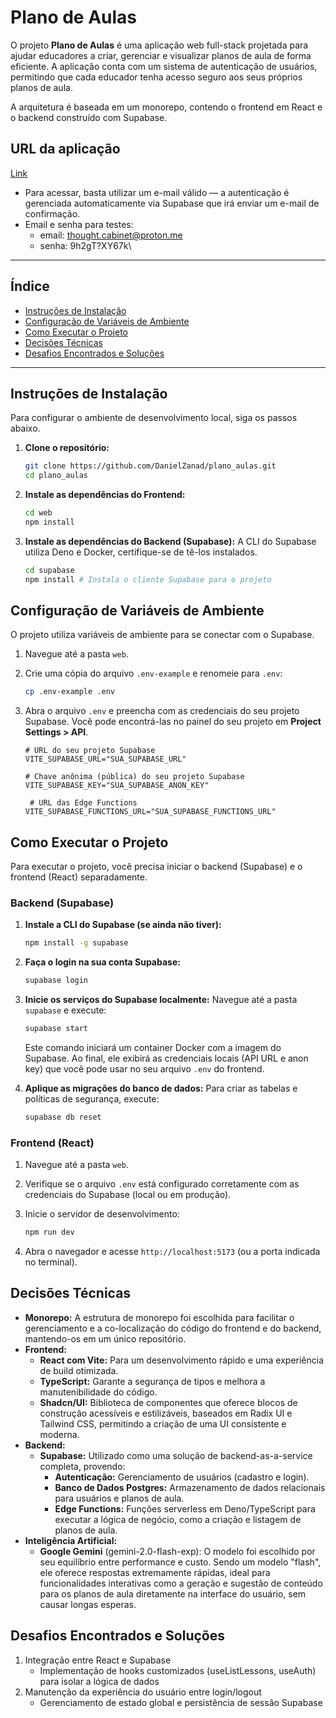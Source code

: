 # Plano de Aulas

O projeto **Plano de Aulas** é uma aplicação web full-stack projetada para ajudar educadores a criar, gerenciar e visualizar planos de aula de forma eficiente. A aplicação conta com um sistema de autenticação de usuários, permitindo que cada educador tenha acesso seguro aos seus próprios planos de aula.

A arquitetura é baseada em um monorepo, contendo o frontend em React e o backend construído com Supabase.

## URL da aplicação

[Link](https://vite-brown-seven.vercel.app/)

- Para acessar, basta utilizar um e-mail válido — a autenticação é gerenciada automaticamente via Supabase que irá enviar um e-mail de confirmação.
- Email e senha para testes:
  - email: <thought.cabinet@proton.me>
  - senha: 9h2gT?XY67k\

---

## Índice

- [Instruções de Instalação](#instruções-de-instalação)
- [Configuração de Variáveis de Ambiente](#configuração-de-variáveis-de-ambiente)
- [Como Executar o Projeto](#como-executar-o-projeto)
- [Decisões Técnicas](#decisões-técnicas)
- [Desafios Encontrados e Soluções](#desafios-encontrados-e-soluções)

---

## Instruções de Instalação

Para configurar o ambiente de desenvolvimento local, siga os passos abaixo.

1. **Clone o repositório:**

   ```bash
   git clone https://github.com/DanielZanad/plano_aulas.git
   cd plano_aulas
   ```

2. **Instale as dependências do Frontend:**

   ```bash
   cd web
   npm install
   ```

3. **Instale as dependências do Backend (Supabase):**
   A CLI do Supabase utiliza Deno e Docker, certifique-se de tê-los instalados.

   ```bash
   cd supabase
   npm install # Instala o cliente Supabase para o projeto
   ```

## Configuração de Variáveis de Ambiente

O projeto utiliza variáveis de ambiente para se conectar com o Supabase.

1. Navegue até a pasta `web`.
2. Crie uma cópia do arquivo `.env-example` e renomeie para `.env`:

   ```bash
   cp .env-example .env
   ```

3. Abra o arquivo `.env` e preencha com as credenciais do seu projeto Supabase. Você pode encontrá-las no painel do seu projeto em **Project Settings > API**.

   ```dotenv
   # URL do seu projeto Supabase
   VITE_SUPABASE_URL="SUA_SUPABASE_URL"

   # Chave anônima (pública) do seu projeto Supabase
   VITE_SUPABASE_KEY="SUA_SUPABASE_ANON_KEY"

    # URL das Edge Functions
   VITE_SUPABASE_FUNCTIONS_URL="SUA_SUPABASE_FUNCTIONS_URL"
   ```

## Como Executar o Projeto

Para executar o projeto, você precisa iniciar o backend (Supabase) e o frontend (React) separadamente.

### Backend (Supabase)

1. **Instale a CLI do Supabase (se ainda não tiver):**

   ```bash
   npm install -g supabase
   ```

2. **Faça o login na sua conta Supabase:**

   ```bash
   supabase login
   ```

3. **Inicie os serviços do Supabase localmente:**
   Navegue até a pasta `supabase` e execute:

   ```bash
   supabase start
   ```

   Este comando iniciará um container Docker com a imagem do Supabase. Ao final, ele exibirá as credenciais locais (API URL e anon key) que você pode usar no seu arquivo `.env` do frontend.

4. **Aplique as migrações do banco de dados:**
   Para criar as tabelas e políticas de segurança, execute:

   ```bash
   supabase db reset
   ```

### Frontend (React)

1. Navegue até a pasta `web`.
2. Verifique se o arquivo `.env` está configurado corretamente com as credenciais do Supabase (local ou em produção).
3. Inicie o servidor de desenvolvimento:

   ```bash
   npm run dev
   ```

4. Abra o navegador e acesse `http://localhost:5173` (ou a porta indicada no terminal).

## Decisões Técnicas

- **Monorepo:** A estrutura de monorepo foi escolhida para facilitar o gerenciamento e a co-localização do código do frontend e do backend, mantendo-os em um único repositório.
- **Frontend:**
  - **React com Vite:** Para um desenvolvimento rápido e uma experiência de build otimizada.
  - **TypeScript:** Garante a segurança de tipos e melhora a manutenibilidade do código.
  - **Shadcn/UI:** Biblioteca de componentes que oferece blocos de construção acessíveis e estilizáveis, baseados em Radix UI e Tailwind CSS, permitindo a criação de uma UI consistente e moderna.
- **Backend:**
  - **Supabase:** Utilizado como uma solução de backend-as-a-service completa, provendo:
    - **Autenticação:** Gerenciamento de usuários (cadastro e login).
    - **Banco de Dados Postgres:** Armazenamento de dados relacionais para usuários e planos de aula.
    - **Edge Functions:** Funções serverless em Deno/TypeScript para executar a lógica de negócio, como a criação e listagem de planos de aula.
- **Inteligência Artificial:**
  - **Google Gemini** (gemini-2.0-flash-exp): O modelo foi escolhido por seu equilíbrio entre performance e custo. Sendo um modelo "flash", ele oferece respostas extremamente rápidas, ideal para funcionalidades interativas como a geração e sugestão de conteúdo para os planos de aula diretamente na interface do usuário, sem causar longas esperas.

## Desafios Encontrados e Soluções

1. Integração entre React e Supabase
   - Implementação de hooks customizados (useListLessons, useAuth) para isolar a lógica de dados
2. Manutenção da experiência do usuário entre login/logout
   - Gerenciamento de estado global e persistência de sessão Supabase



